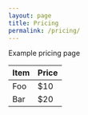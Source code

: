 ```yaml
---
layout: page
title: Pricing
permalink: /pricing/
---
```


Example pricing page

| Item      | Price |
| ----------- | ----------- |
| Foo      | $10       |
| Bar   | $20        |
